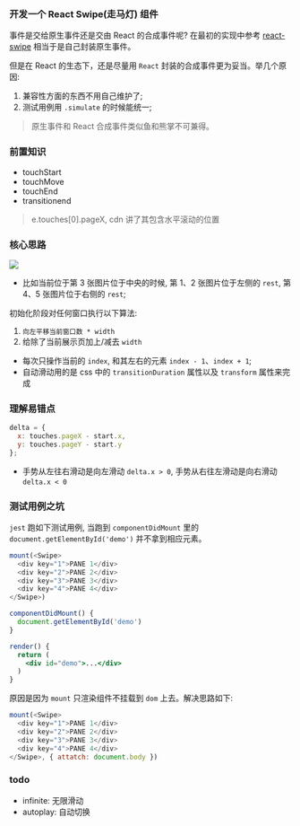 ### 开发一个 React Swipe(走马灯) 组件

事件是交给原生事件还是交由 React 的合成事件呢? 在最初的实现中参考 [react-swipe](https://github.com/voronianski/react-swipe/blob/gh-pages/src/index.js) 相当于是自己封装原生事件。

但是在 React 的生态下，还是尽量用 `React` 封装的合成事件更为妥当。举几个原因:

1. 兼容性方面的东西不用自己维护了;
2. 测试用例用 `.simulate` 的时候能统一;

> 原生事件和 React 合成事件类似鱼和熊掌不可兼得。

### 前置知识

* touchStart
* touchMove
* touchEnd
* transitionend

> e.touches[0].pageX, cdn 讲了其包含水平滚动的位置

### 核心思路

![](http://with.muyunyun.cn/8151b27a39eb385305185d0a67736011.jpg-400)

* 比如当前位于第 3 张图片位于中央的时候, 第 1、2 张图片位于左侧的 `rest`, 第 4、5 张图片位于右侧的 `rest`;

初始化阶段对任何窗口执行以下算法:

1. `向左平移当前窗口数 * width`
2. 给除了当前展示页加上/减去 `width`

* 每次只操作当前的 `index`, 和其左右的元素 `index - 1`、`index + 1`;
* 自动滑动用的是 css 中的 `transitionDuration` 属性以及 `transform` 属性来完成

### 理解易错点

```js
delta = {
  x: touches.pageX - start.x,
  y: touches.pageY - start.y
};
```

* 手势从左往右滑动是向左滑动 `delta.x > 0`, 手势从右往左滑动是向右滑动 `delta.x < 0`

### 测试用例之坑

`jest` 跑如下测试用例, 当跑到 `componentDidMount` 里的 `document.getElementById('demo')` 并不拿到相应元素。

```js
mount(<Swipe>
  <div key="1">PANE 1</div>
  <div key="2">PANE 2</div>
  <div key="3">PANE 3</div>
  <div key="4">PANE 4</div>
</Swipe>)
```

```jsx
componentDidMount() {
  document.getElementById('demo')
}

render() {
  return (
    <div id="demo">...</div>
  )
}
```

原因是因为 `mount` 只渲染组件不挂载到 `dom` 上去。解决思路如下:

```js
mount(<Swipe>
  <div key="1">PANE 1</div>
  <div key="2">PANE 2</div>
  <div key="3">PANE 3</div>
  <div key="4">PANE 4</div>
</Swipe>, { attatch: document.body })
```

### todo

* infinite: 无限滑动
* autoplay: 自动切换